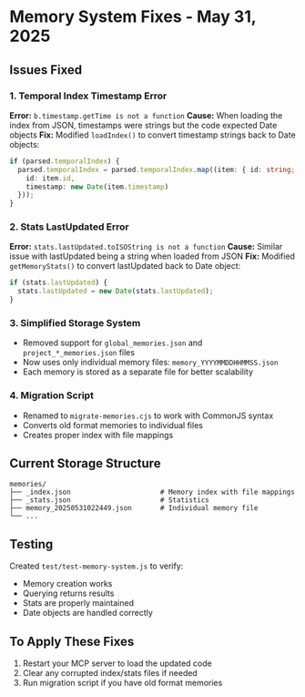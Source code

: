 # Memory System Fixes - May 31, 2025

## Issues Fixed

### 1. Temporal Index Timestamp Error
**Error:** `b.timestamp.getTime is not a function`
**Cause:** When loading the index from JSON, timestamps were strings but the code expected Date objects
**Fix:** Modified `loadIndex()` to convert timestamp strings back to Date objects:
```typescript
if (parsed.temporalIndex) {
  parsed.temporalIndex = parsed.temporalIndex.map((item: { id: string; timestamp: string | Date }) => ({
    id: item.id,
    timestamp: new Date(item.timestamp)
  }));
}
```

### 2. Stats LastUpdated Error
**Error:** `stats.lastUpdated.toISOString is not a function`
**Cause:** Similar issue with lastUpdated being a string when loaded from JSON
**Fix:** Modified `getMemoryStats()` to convert lastUpdated back to Date object:
```typescript
if (stats.lastUpdated) {
  stats.lastUpdated = new Date(stats.lastUpdated);
}
```

### 3. Simplified Storage System
- Removed support for `global_memories.json` and `project_*_memories.json` files
- Now uses only individual memory files: `memory_YYYYMMDDHHMMSS.json`
- Each memory is stored as a separate file for better scalability

### 4. Migration Script
- Renamed to `migrate-memories.cjs` to work with CommonJS syntax
- Converts old format memories to individual files
- Creates proper index with file mappings

## Current Storage Structure
```text
memories/
├── _index.json                      # Memory index with file mappings
├── _stats.json                      # Statistics
├── memory_20250531022449.json       # Individual memory file
└── ...
```

## Testing
Created `test/test-memory-system.js` to verify:
- Memory creation works
- Querying returns results
- Stats are properly maintained
- Date objects are handled correctly

## To Apply These Fixes
1. Restart your MCP server to load the updated code
2. Clear any corrupted index/stats files if needed
3. Run migration script if you have old format memories 
